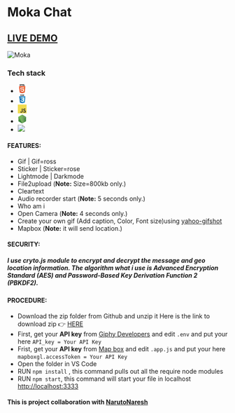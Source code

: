 # Moka Chat

## <a href="https://moka-chat.herokuapp.com/">LIVE DEMO</a>

![Moka](Video.gif)

### Tech stack
- <img height="20" src="https://raw.githubusercontent.com/github/explore/80688e429a7d4ef2fca1e82350fe8e3517d3494d/topics/html/html.png">
- <img height="20" src="https://raw.githubusercontent.com/github/explore/80688e429a7d4ef2fca1e82350fe8e3517d3494d/topics/css/css.png">
- <img height="20" src="https://raw.githubusercontent.com/github/explore/80688e429a7d4ef2fca1e82350fe8e3517d3494d/topics/javascript/javascript.png">
- <img height="20" src="https://raw.githubusercontent.com/github/explore/80688e429a7d4ef2fca1e82350fe8e3517d3494d/topics/nodejs/nodejs.png">
- <img height="20" src="https://avatars.githubusercontent.com/u/10566080?s=200&v=4">


#### FEATURES:
- Gif | Gif=ross
- Sticker | Sticker=rose
- Lightmode | Darkmode
- File2upload (**Note:** Size=800kb only.)
- Cleartext
- Audio recorder start (**Note:** 5 seconds only.)
- Who am i 
- Open Camera (**Note:** 4 seconds only.)
- Create your own gif (Add caption, Color, Font size)using <a href="https://github.com/yahoo/gifshot">yahoo-gifshot</a>
- Mapbox (**Note:** it will send location.)

#### SECURITY:
##### I use cryto.js module to encrypt and decrypt the message and geo location information. The algorithm what i use is Advanced Encryption Standard (AES) and Password-Based Key Derivation Function 2 (PBKDF2). 

#### PROCEDURE:
- Download the zip folder from Github and unzip it
Here is the link to download zip 👉
<a href='https://github.com/avinashboy/moka-chat'>HERE</a>
- First, get your **API key** from <a href="https://developers.giphy.com/">Giphy Developers</a> and edit <code>.env</code> and put your here `API_key = Your API Key`
- Frist, get your **API key** from <a href="https://www.mapbox.com/">Map box</a> and edit <code>.app.js</code> and put your here `mapboxgl.accessToken = Your API Key`
- Open the folder in VS Code
- RUN <code>npm install</code> , this command pulls out all the require node modules
- RUN <code>npm start</code>, this command will start your file in localhost <a href="http://localhost:3333">http://localhost:3333</a>


#### This is project collaboration with <a href="https://github.com/NarutoNaresh">NarutoNaresh</a>
